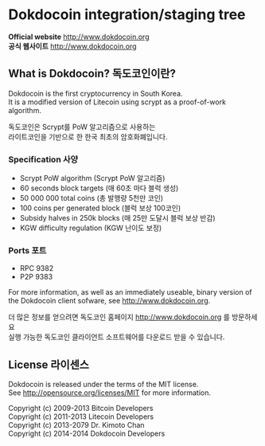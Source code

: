 Dokdocoin integration/staging tree
================================
  
**Official website**  http://www.dokdocoin.org  
**공식 웹사이트**  http://www.dokdocoin.org  
  
What is Dokdocoin? 독도코인이란?
----------------
  
Dokdocoin is the first cryptocurrency in South Korea.  
It is a modified version of Litecoin using scrypt as a proof-of-work algorithm.  
  
독도코인은 Scrypt를 PoW 알고리즘으로 사용하는  
라이트코인을 기반으로 한 한국 최초의 암호화폐입니다.  
  
### Specification 사양
 - Scrypt PoW algorithm (Scrypt PoW 알고리즘)
 - 60 seconds block targets (매 60초 마다 블럭 생성)
 - 50 000 000 total coins (총 발행량 5천만 코인)
 - 100 coins per generated block (블럭 보상 100코인)
 - Subsidy halves in 250k blocks (매 25만 도달시 블럭 보상 반감)
 - KGW difficulty regulation (KGW 난이도 보정)

### Ports 포트
 - RPC 9382
 - P2P 9383

For more information, as well as an immediately useable, binary version of  
the Dokdocoin client sofware, see http://www.dokdocoin.org.  

더 많은 정보를 얻으려면 독도코인 홈페이지 http://www.dokdocoin.org 를 방문하세요  
실행 가능한 독도코인 클라이언트 소프트웨어를 다운로드 받을 수 있습니다.

License 라이센스
-------

Dokdocoin is released under the terms of the MIT license.  
See http://opensource.org/licenses/MIT for more information.  


Copyright (c) 2009-2013 Bitcoin Developers  
Copyright (c) 2011-2013 Litecoin Developers  
Copyright (c) 2013-2079 Dr. Kimoto Chan  
Copyright (c) 2014-2014 Dokdocoin Developers  

